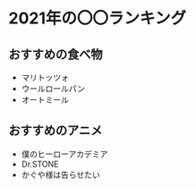 # 2021年の〇〇ランキング

## おすすめの食べ物

- マリトッツォ 
- ウールロールパン
- オートミール

## おすすめのアニメ

- 僕のヒーローアカデミア
- Dr.STONE
- かぐや様は告らせたい
